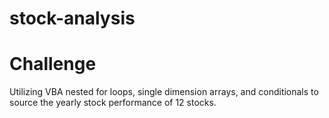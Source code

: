 # stock-analysis
# Challenge

Utilizing VBA nested for loops, single dimension arrays, and conditionals to source the yearly stock performance of 12 stocks.